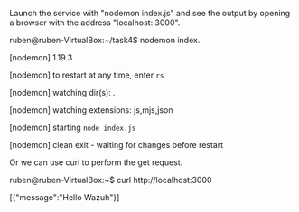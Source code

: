 Launch the service with "nodemon index.js" and see the output by opening a browser with the address "localhost: 3000".

ruben@ruben-VirtualBox:~/task4$ nodemon index.

[nodemon] 1.19.3

[nodemon] to restart at any time, enter `rs`

[nodemon] watching dir(s): *.*

[nodemon] watching extensions: js,mjs,json

[nodemon] starting `node index.js`

[nodemon] clean exit - waiting for changes before restart





Or we can use curl to perform the get request.


ruben@ruben-VirtualBox:~$ curl http://localhost:3000

[{"message":"Hello Wazuh"}]

